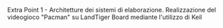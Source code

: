 Extra Point 1 - Architetture dei sistemi di elaborazione.
Realizzazione del videogioco "Pacman" su LandTiger Board mediante l'utilizzo di Keil
